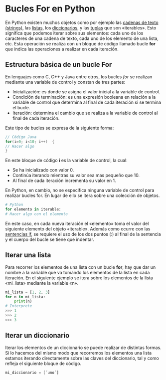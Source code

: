 # Bucles For en Python

En Python existen muchos objetos como por ejemplo las  [cadenas de texto (strings)](https://www.programaenpython.com/fundamentos/strings-en-python), las  [listas](https://www.programaenpython.com/fundamentos/listas-en-python), los  [diccionarios](https://www.programaenpython.com/fundamentos/diccionarios-en-python), y las  [tuplas](https://www.programaenpython.com/fundamentos/tuplas-en-python)  que son «iterables». Esto significa que podemos iterar sobre sus elementos: cada uno de los caracteres de una cadena de texto, cada uno de los elemento de una lista, etc. Esta operación se realiza con un bloque de código llamado bucle  **for** que indica las operaciones a realizar en cada iteración.

## Estructura básica de un bucle For

En lenguajes como C, C++ y Java entre otros, los bucles  _for_  se realizan mediante una variable de control y constan de tres partes:

-   Inicialización: es donde se asigna el valor inicial a la variable de control.
-   Condición de terminación: es una expresión booleana en relación a la variable de control que determina al final de cada iteración si se termina el bucle.
-   Iteración: determina el cambio que se realiza a la variable de control al final de cada iteración.

Este tipo de bucles se expresa de la siguiente forma:
```java 
// Código Java
for(i=0; i<10; i++)  {
// Hacer algo
}
```
En este bloque de código  **i**  es la variable de control, la cual:

-   Se ha inicializado con valor 0.
-   Continúa iterando mientras su valor sea mas pequeño que 10.
-   Al final de cada iteración incrementa su valor en 1.

En Python, en cambio, no se especifica ninguna variable de control para realizar bucles for. En lugar de ello se itera sobre una colección de objetos.

```python
# Python
for elemento in iterable:
# Hacer algo con el elemento
```
En este caso, en cada nueva iteración el «elemento» toma el valor del siguiente elemento del objeto «iterable». Además como ocurre con las [sentencias if](https://www.programaenpython.com/fundamentos/sentencias-condicionales-en-python), se requiere el uso de los dos puntos (:) al final de la sentencia y el cuerpo del bucle se tiene que indentar.

## Iterar una lista

Para recorrer los elementos de una lista con un bucle  **for**, hay que dar un nombre a la variable que va tomando los elementos de la lista en cada iteración. En el siguiente ejemplo se itera sobre los elementos de la lista «mi_lista» mediante la variable «n».

```python
mi_lista = [1, 2, 3]
for n in mi_lista:
	print(n)
# Interprete
>>> 1
>>> 2
>>> 3
```

## Iterar un diccionario

Iterar los elementos de un diccionario se puede realizar de distintas formas. Si lo hacemos del mismo modo que recorremos los elementos una lista estamos iterando directamente sobre las claves del diccionario, tal y como refleja el siguiente bloque de código.

```python
mi_diccionario = [´uno´]

``` 
<!--stackedit_data:
eyJoaXN0b3J5IjpbMTQxODEzNzY3MiwtMzI1MTM0MzkwLDQxND
M4MTIwMCwtNDU2OTMxMDY3XX0=
-->